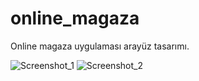 
# online_magaza

Online magaza uygulaması arayüz tasarımı. 

![Screenshot_1](https://user-images.githubusercontent.com/52429586/131252268-a3ddc257-77b0-495b-9c9d-c1197122c573.png)
![Screenshot_2](https://user-images.githubusercontent.com/52429586/131252276-c3a97c20-d8f4-4c01-86e0-a03fb8ae4680.png)

